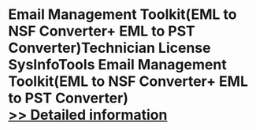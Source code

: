 # Email Management Toolkit(EML to NSF Converter+ EML to PST Converter)Technician License<br />SysInfoTools Email Management Toolkit(EML to NSF Converter+ EML to PST Converter)<br />[>> Detailed information](https://secure.shareit.com/shareit/product.html?productid=300726215&affiliateid=200057808)